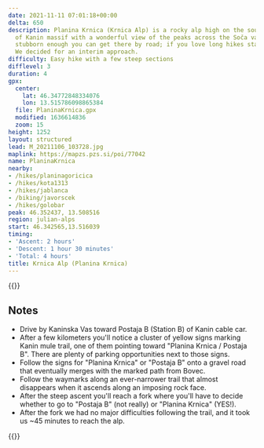 ```yaml
---
date: 2021-11-11 07:01:18+00:00
delta: 650
description: Planina Krnica (Krnica Alp) is a rocky alp high on the southern slopes
  of Kanin massif with a wonderful view of the peaks across the Soča valley. If you're
  stubborn enough you can get there by road; if you love long hikes start in Bovec.
  We decided for an interim approach.
difficulty: Easy hike with a few steep sections
difflevel: 3
duration: 4
gpx:
  center:
    lat: 46.34772848334076
    lon: 13.515786098865384
  file: PlaninaKrnica.gpx
  modified: 1636614836
  zoom: 15
height: 1252
layout: structured
lead: M_20211106_103728.jpg
maplink: https://mapzs.pzs.si/poi/77042
name: PlaninaKrnica
nearby:
- /hikes/planinagoricica
- /hikes/kota1313
- /hikes/jablanca
- /biking/javorscek
- /hikes/golobar
peak: 46.352437, 13.508516
region: julian-alps
start: 46.342565,13.516039
timing:
- 'Ascent: 2 hours'
- 'Descent: 1 hour 30 minutes'
- 'Total: 4 hours'
title: Krnica Alp (Planina Krnica)
---
```

{{<hike-details description="yes">}}

## Notes

* Drive by Kaninska Vas toward Postaja B (Station B) of Kanin cable car.
* After a few kilometers you'll notice a cluster of yellow signs marking Kanin mule trail, one of them pointing toward "Planina Krnica / Postaja B". There are plenty of parking opportunities next to those signs.
* Follow the signs for "Planina Krnica" or "Postaja B" onto a gravel road that eventually merges with the marked path from Bovec.
* Follow the waymarks along an ever-narrower trail that almost disappears when it ascends along an imposing rock face.
* After the steep ascent you'll reach a fork where you'll have to decide whether to go to "Postaja B" (not really) or "Planina Krnica" (YES!).
* After the fork we had no major difficulties following the trail, and it took us ~45 minutes to reach the alp.

{{<include bovec.md>}}
